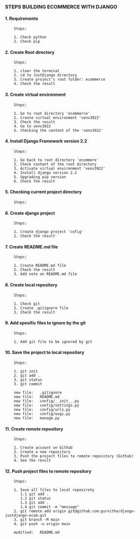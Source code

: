 ### STEPS BUILDING ECOMMERCE WITH DJANGO


#### 1. Requirements

        Steps:

        1. Check python
        2. Check pip


#### 2. Create Root directory

        Steps:

        1. clear the terminal
        2. cd to JustDjango directory
        3. Create project's root folder: ecommerce
        4. Check the result


#### 3. Create virtual environment

        Steps:
        
        1. Go to root directory 'ecommerce'
        2. Create virtual environment 'venv3922'
        3. Check the result
        4. Go to venv3922
        5. Checking the content of the 'venv3922'


#### 4. Install Django Framework version 2.2

        Steps:

        1. Go back to root directory 'ecommere' 
        2. Check content of the root directory
        3. Activate virtual environment 'venv3922'
        4. Install django version 2.2
        5. Upgrading pip version
        6. Check the result


#### 5. Checking current project directory

        Steps:


#### 6. Create django project

        Steps:

        1. Create django project 'cofig'
        2. Check the result


#### 7. Create README.md file

        Steps:

        1. Create README.md file
        2. Check the result
        3. Add note on README.md file
 

#### 8. Create local repository

        Steps:

        1. Check git
        2. Create .gitignore file
        3. Check the result
 

#### 9. Add spesific files to ignore by the git

        Steps:

        1. Add git file to be ignored by git
 

#### 10. Save the project to local repository

        Steps:

        1. git init
        2. git add .
        3. git status
        3. git commit

        new file:   .gitignore
        new file:   README.md
        new file:   config/__init__.py
        new file:   config/settings.py
        new file:   config/urls.py
        new file:   config/wsgi.py
        new file:   manage.py
 

#### 11. Create remote repository

        Steps:

        1. Create account on Github
        2. Create a new repository
        3. Push the project files to remote repository (Github)
        4. See the result
 

#### 12. Push project files to remote repository

        Steps:

        1. Save all files to local reposiroty 
           1.1 git add .
           1.2 git status
           1.3 git add .
           1.4 git commit -m "message"
        2. git remote add origin git@github.com:gurnitha/django-justdjango-ecom.git
        3. git branch -M main
        4. git push -u origin main

        modified:   README.md
